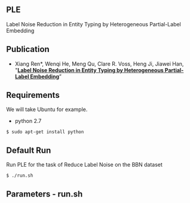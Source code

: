 ## PLE
Label Noise Reduction in Entity Typing by Heterogeneous Partial-Label Embedding

## Publication

* Xiang Ren\*, Wenqi He, Meng Qu, Clare R. Voss, Heng Ji, Jiawei Han, "**[Label Noise Reduction in Entity Typing by Heterogeneous Partial-Label Embedding](http://arxiv.org/abs/1602.05307)**”
## Requirements

We will take Ubuntu for example.

* python 2.7
```
$ sudo apt-get install python
```

## Default Run
Run PLE for the task of Reduce Label Noise on the BBN dataset

```
$ ./run.sh  
```

## Parameters - run.sh

